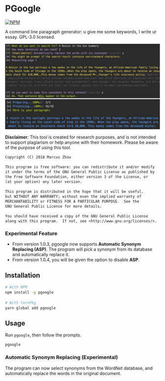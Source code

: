 PGoogle
=======

[![NPM](https://nodei.co/npm/pgoogle.png)](https://nodei.co/npm/pgoogle/)

A command line paragraph generator: u give me some keywords, I write ur essay. GPL-3.0 licensed.

![ScreenShot #1](screenshots/screenshot_1.jpg)
![ScreenShot #2](screenshots/screenshot_2.jpg)

**Disclaimer**: This tool is created for research purposes, and is not intended to support
plagiarism or help anyone with their homework. Please be aware of the purpose of using this tool.

    Copyright (C) 2018 Marcus Zhou
    
    This program is free software: you can redistribute it and/or modify
    it under the terms of the GNU General Public License as published by
    the Free Software Foundation, either version 3 of the License, or
    (at your option) any later version.
    
    This program is distributed in the hope that it will be useful,
    but WITHOUT ANY WARRANTY; without even the implied warranty of
    MERCHANTABILITY or FITNESS FOR A PARTICULAR PURPOSE.  See the
    GNU General Public License for more details.
    
    You should have received a copy of the GNU General Public License
    along with this program.  If not, see <http://www.gnu.org/licenses/>.

### Experimental Feature
* From version 1.0.3, pgoogle now supports **Automatic Synonym Replacing (ASP)**. The program will
    pick a synonym from its database and automatically replace it.
* From version 1.0.4, you will be given the option to disable **ASP**.

## Installation

```bash
# With NPM
npm install -g pgoogle

# With YarnPkg
yarn global add pgoogle
```

## Usage

Run `pgoogle`, then follow the prompts.

```bash
pgoogle
```

### Automatic Synonym Replacing (Experimental)

The program can now select synonyms from the WordNet database, and automatically
replace the words in the original document.
